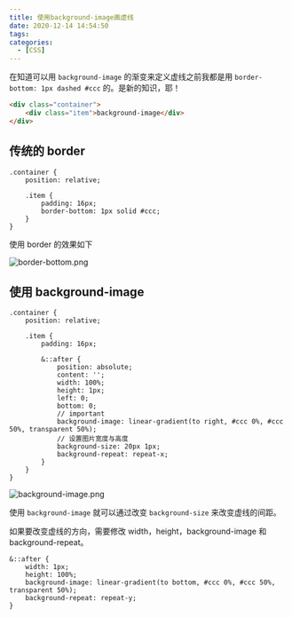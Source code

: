 ```yaml
---
title: 使用background-image画虚线
date: 2020-12-14 14:54:50
tags:
categories:
  - [CSS]
---
```



在知道可以用 `background-image` 的渐变来定义虚线之前我都是用 `border-bottom: 1px dashed #ccc` 的。是新的知识，耶！

<!-- more -->

```html
<div class="container"> 
    <div class="item">background-image</div>
</div>
```

## 传统的 border

```less
.container {
    position: relative;
    
    .item {
        padding: 16px;
        border-bottom: 1px solid #ccc;
    }
}
```
使用 border 的效果如下

![border-bottom.png](https://i.loli.net/2020/12/14/dHDhBA2OSG7cy9u.png)



## 使用 background-image

```less
.container {
    position: relative;
    
    .item {
        padding: 16px;
        
        &::after {
            position: absolute;
            content: '';
            width: 100%;
            height: 1px;
            left: 0;
            bottom: 0;
            // important
            background-image: linear-gradient(to right, #ccc 0%, #ccc 50%, transparent 50%);
            // 设置图片宽度与高度
            background-size: 20px 1px;
            background-repeat: repeat-x;
        }
    }
}
```

![background-image.png](https://i.loli.net/2020/12/14/mqUpH1GbIjc54Ru.png)

使用 `background-image` 就可以通过改变 `background-size` 来改变虚线的间距。

如果要改变虚线的方向，需要修改 width，height，background-image 和 background-repeat。

```less
&::after {
	width: 1px;
    height: 100%;
    background-image: linear-gradient(to bottom, #ccc 0%, #ccc 50%, transparent 50%);
    background-repeat: repeat-y;
}
```

